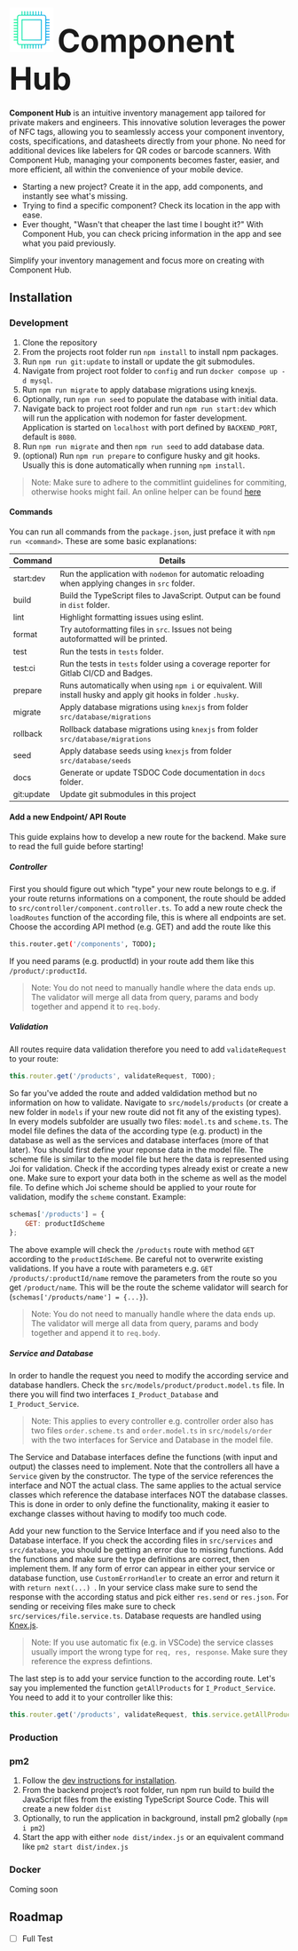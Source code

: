 # <img src="../frontend/assets/logos/logo_whitespace.png" height=80> <span style="font-size: 2em;" > Component Hub</span> 

**Component Hub** is an intuitive inventory management app tailored for private makers and engineers. This innovative solution leverages the power of NFC tags, allowing you to seamlessly access your component inventory, costs, specifications, and datasheets directly from your phone. No need for additional devices like labelers for QR codes or barcode scanners. With Component Hub, managing your components becomes faster, easier, and more efficient, all within the convenience of your mobile device.

- Starting a new project? Create it in the app, add components, and instantly see what's missing. 
- Trying to find a specific component? Check its location in the app with ease. 
- Ever thought, "Wasn't that cheaper the last time I bought it?" With Component Hub, you can check pricing information in the app and see what you paid previously. 
  
Simplify your inventory management and focus more on creating with Component Hub.

## Installation

### Development
1. Clone the repository
2. From the projects root folder run `npm install` to install npm packages.
3. Run `npm run git:update` to install or update the git submodules.
4. Navigate from project root folder to `config` and run `docker compose up -d mysql`.
5. Run `npm run migrate` to apply database migrations using knexjs.
6. Optionally, run `npm run seed` to populate the database with initial data.
7. Navigate back to project root folder and run `npm run start:dev` which will run the application with nodemon for faster development. Application is started on `localhost` with port defined by `BACKEND_PORT`, default is `8080`. 
8.  Run `npm run migrate` and then `npm run seed` to add database data. 
9.  (optional) Run `npm run prepare` to configure husky and git hooks. Usually this is done automatically when running `npm install`.
   
> Note: Make sure to adhere to the commitlint guidelines for commiting, otherwise hooks might fail. An online helper can be found [here](https://commitlint.io/)

#### Commands
You can run all commands from the `package.json`, just preface it with `npm run <command>`. These are some basic explanations:

| Command     | Details |
|-------------|-----------|
| start:dev   | Run the application with `nodemon` for automatic reloading when applying changes in `src` folder. |
| build       | Build the TypeScript files to JavaScript. Output can be found in `dist` folder. |
| lint        | Highlight formatting issues using eslint. |
| format      | Try autoformatting files in `src`. Issues not being autoformatted will be printed. |
| test        | Run the tests in `tests` folder. |
| test:ci     | Run the tests in `tests` folder using a coverage reporter for Gitlab CI/CD and Badges. |
| prepare     | Runs automatically when using `npm i` or equivalent. Will install husky and apply git hooks in folder `.husky`. |
| migrate     | Apply database migrations using `knexjs` from folder `src/database/migrations` |
| rollback    | Rollback database migrations using `knexjs` from folder `src/database/migrations` |
| seed        | Apply database seeds using `knexjs` from folder `src/database/seeds` |
| docs        | Generate or update TSDOC Code documentation in `docs` folder. |
| git:update  | Update git submodules in this project |

#### Add a new Endpoint/ API Route

This guide explains how to develop a new route for the backend. Make sure to read the full guide before starting!

##### Controller
First you should figure out which "type" your new route belongs to e.g. if your route returns informations on a component, the route should be added to `src/controller/component.controller.ts`. To add a new route check the `loadRoutes` function of the according file, this is where all endpoints are set. Choose the according API method (e.g. GET) and add the route like this
```sh
this.router.get('/components', TODO);
```
If you need params (e.g. productId) in your route add them like this `/product/:productId`.
> Note: You do not need to manually handle where the data ends up. The validator will merge all data from query, params and body together and append it to `req.body`.

##### Validation
All routes require data validation therefore you need to add `validateRequest` to your route:
```js
this.router.get('/products', validateRequest, TODO);
```
So far you've added the route and added valdidation method but no information on how to validate. Navigate to `src/models/products` (or create a new folder in `models` if your new route did not fit any of the existing types). In every models subfolder are usually two files: `model.ts` and `scheme.ts`. The model file defines the data of the according type (e.g. product) in the database as well as the services and database interfaces (more of that later). You should first define your reponse data in the model file. The scheme file is similar to the model file but here the data is represented using Joi for validation. Check if the according types already exist or create a new one. Make sure to export your data both in the scheme as well as the model file. To define which Joi scheme should be applied to your route for validation, modify the `scheme` constant. Example:
```js
schemas['/products'] = {
    GET: productIdScheme
};
```
The above example will check the `/products` route with method `GET` according to the `productIdScheme`. Be careful not to overwrite existing validations. If you have a route with parameters e.g. `GET /products/:productId/name` remove the parameters from the route so you get `/product/name`. This will be the route the scheme validator will search for (`schemas['/products/name'] = {...}`). 

> Note: You do not need to manually handle where the data ends up. The validator will merge all data from query, params and body together and append it to `req.body`.

##### Service and Database 

In order to handle the request you need to modify the according service and database handlers. Check the `src/models/product/product.model.ts` file. In there you will find two interfaces `I_Product_Database` and `I_Product_Service`.

> Note: This applies to every controller e.g. controller order also has two files `order.scheme.ts` and `order.model.ts` in `src/models/order` with the two interfaces for Service and Database in the model file. 

The Service and Database interfaces define the functions (with input and output) the classes need to implement. Note that the controllers all have a `Service` given by the constructor. The type of the service references the interface and NOT the actual class. The same applies to the actual service classes which reference the database interfaces NOT the database classes. This is done in order to only define the functionality, making it easier to exchange classes without having to modify too much code. 

Add your new function to the Service Interface and if you need also to the Database interface. If you check the according files in `src/services` and `src/database`, you should be getting an error due to missing functions. Add the functions and make sure the type definitions are correct, then implement them. If any form of error can appear in either your service or database function, use `CustomErrorHandler` to create an error and return it with `return next(...) `. In your service class make sure to send the response with the according status and pick either `res.send` or `res.json`. For sending or receiving files make sure to check  `src/services/file.service.ts`. Database requests are handled using [Knex.js](https://knexjs.org/). 

> Note: If you use automatic fix (e.g. in VSCode) the service classes usually import the wrong type for `req, res, response`. Make sure they reference the express defintions.

The last step is to add your service function to the according route. Let's say you implemented the function `getAllProducts` for `I_Product_Service`. You need to add it to your controller like this:
```js
this.router.get('/products', validateRequest, this.service.getAllProducts);
```

### Production

### pm2
1. Follow the [dev instructions for installation](#development).
2. From the backend project’s root folder, run npm run build to build the JavaScript
files from the existing TypeScript Source Code. This will create a new folder `dist`
3. Optionally, to run the application in background, install pm2 globally (`npm i pm2`)
4. Start the app with either `node dist/index.js` or an equivalent command like `pm2 start
dist/index.js`

### Docker
Coming soon

## Roadmap

- [ ] Full Test